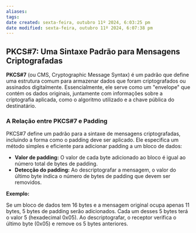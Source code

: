 ```yaml
---
aliases: 
tags: 
date created: sexta-feira, outubro 11º 2024, 6:03:25 pm
date modified: sexta-feira, outubro 11º 2024, 6:07:38 pm
---
```

## PKCS#7: Uma Sintaxe Padrão para Mensagens Criptografadas

**PKCS#7** (ou CMS, Cryptographic Message Syntax) é um padrão que define uma estrutura comum para armazenar dados que foram criptografados ou assinados digitalmente. Essencialmente, ele serve como um "envelope" que contém os dados originais, juntamente com informações sobre a criptografia aplicada, como o algoritmo utilizado e a chave pública do destinatário.

### A Relação entre PKCS#7 e Padding

PKCS#7 define um padrão para a sintaxe de mensagens criptografadas, incluindo a forma como o padding deve ser aplicado. Ele especifica um método simples e eficiente para adicionar padding a um bloco de dados:

- **Valor de padding:** O valor de cada byte adicionado ao bloco é igual ao número total de bytes de padding.
- **Detecção do padding:** Ao descriptografar a mensagem, o valor do último byte indica o número de bytes de padding que devem ser removidos.

**Exemplo:**

Se um bloco de dados tem 16 bytes e a mensagem original ocupa apenas 11 bytes, 5 bytes de padding serão adicionados. Cada um desses 5 bytes terá o valor 5 (hexadecimal 0x05). Ao descriptografar, o receptor verifica o último byte (0x05) e remove os 5 bytes anteriores.
